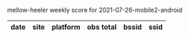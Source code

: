 mellow-heeler weekly score for 2021-07-26-mobile2-android

|date|site|platform|obs total|bssid|ssid|
|--|--|--|--|--|--|
